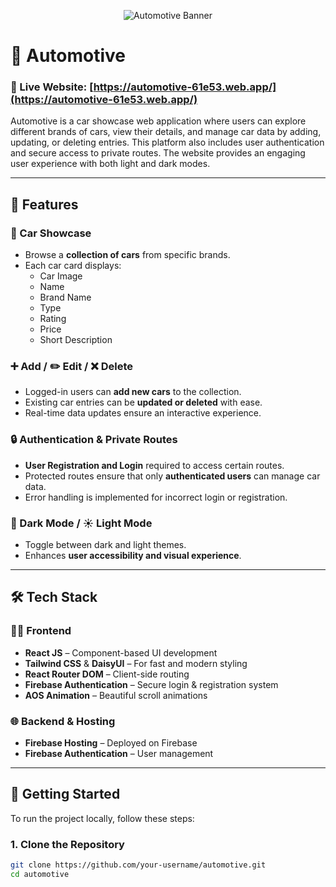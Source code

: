 <p align="center">
  <img src="https://i.ibb.co.com/6SMvyf0/Screenshot-12.jpg" alt="Automotive Banner" />
</p>


# 🚗 Automotive

### 🔗 Live Website: [https://automotive-61e53.web.app/](https://automotive-61e53.web.app/)

Automotive is a car showcase web application where users can explore different brands of cars, view their details, and manage car data by adding, updating, or deleting entries. This platform also includes user authentication and secure access to private routes. The website provides an engaging user experience with both light and dark modes.

---

## 📌 Features

### 🧩 Car Showcase
- Browse a **collection of cars** from specific brands.
- Each car card displays:
  - Car Image
  - Name
  - Brand Name
  - Type
  - Rating
  - Price
  - Short Description

### ➕ Add / ✏️ Edit / ❌ Delete
- Logged-in users can **add new cars** to the collection.
- Existing car entries can be **updated or deleted** with ease.
- Real-time data updates ensure an interactive experience.

### 🔒 Authentication & Private Routes
- **User Registration and Login** required to access certain routes.
- Protected routes ensure that only **authenticated users** can manage car data.
- Error handling is implemented for incorrect login or registration.

### 🌙 Dark Mode / ☀️ Light Mode
- Toggle between dark and light themes.
- Enhances **user accessibility and visual experience**.

---

## 🛠️ Tech Stack

### 🧑‍💻 Frontend
- **React JS** – Component-based UI development
- **Tailwind CSS** & **DaisyUI** – For fast and modern styling
- **React Router DOM** – Client-side routing
- **Firebase Authentication** – Secure login & registration system
- **AOS Animation** – Beautiful scroll animations

### 🌐 Backend & Hosting
- **Firebase Hosting** – Deployed on Firebase
- **Firebase Authentication** – User management

---

## 🚀 Getting Started

To run the project locally, follow these steps:

### 1. Clone the Repository
```bash
git clone https://github.com/your-username/automotive.git
cd automotive
